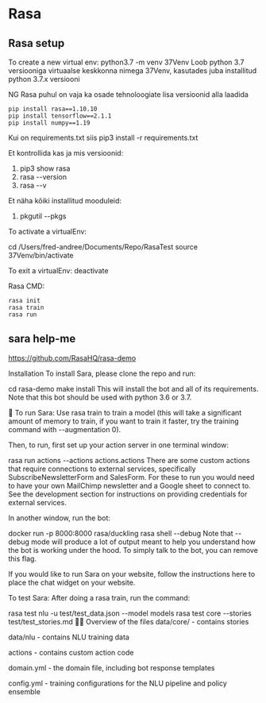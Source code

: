 # Rasa

## Rasa setup

To create a new virtual env:
python3.7 -m venv 37Venv
Loob python 3.7 versiooniga virtuaalse keskkonna nimega 37Venv, kasutades juba installitud python 3.7.x versiooni

NG Rasa puhul on vaja ka osade tehnoloogiate lisa versioonid alla laadida

    pip install rasa==1.10.10
    pip install tensorflow==2.1.1
    pip install numpy==1.19


Kui on requirements.txt siis
pip3 install -r requirements.txt


Et kontrollida kas ja mis versioonid:
1. pip3 show rasa
2. rasa --version
3. rasa --v


Et näha kõiki installitud mooduleid:
1. pkgutil --pkgs

To activate a virtualEnv:

cd /Users/fred-andree/Documents/Repo/RasaTest
source 37Venv/bin/activate

To exit a virtualEnv:
deactivate

Rasa CMD:

    rasa init
    rasa train
    rasa run




## sara help-me

https://github.com/RasaHQ/rasa-demo

Installation
To install Sara, please clone the repo and run:

cd rasa-demo
make install
This will install the bot and all of its requirements. Note that this bot should be used with python 3.6 or 3.7.

🤖 To run Sara:
Use rasa train to train a model (this will take a significant amount of memory to train, if you want to train it faster, try the training command with --augmentation 0).

Then, to run, first set up your action server in one terminal window:

rasa run actions --actions actions.actions
There are some custom actions that require connections to external services, specifically SubscribeNewsletterForm and SalesForm. For these to run you would need to have your own MailChimp newsletter and a Google sheet to connect to. See the development section for instructions on providing credentials for external services.

In another window, run the bot:

docker run -p 8000:8000 rasa/duckling
rasa shell --debug
Note that --debug mode will produce a lot of output meant to help you understand how the bot is working under the hood. To simply talk to the bot, you can remove this flag.

If you would like to run Sara on your website, follow the instructions here to place the chat widget on your website.

To test Sara:
After doing a rasa train, run the command:

rasa test nlu -u test/test_data.json --model models
rasa test core --stories test/test_stories.md
👩‍💻 Overview of the files
data/core/ - contains stories

data/nlu - contains NLU training data

actions - contains custom action code

domain.yml - the domain file, including bot response templates

config.yml - training configurations for the NLU pipeline and policy ensemble
